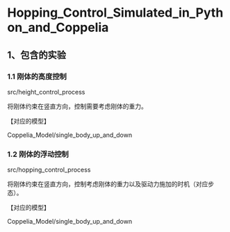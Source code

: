 # Hopping_Control_Simulated_in_Python_and_Coppelia



## 1、包含的实验



### 1.1 刚体的高度控制

src/height_control_process

将刚体约束在竖直方向，控制需要考虑刚体的重力。

【对应的模型】

Coppelia_Model/single_body_up_and_down

### 1.2 刚体的浮动控制

src/hopping_control_process

将刚体约束在竖直方向，控制考虑刚体的重力以及驱动力施加的时机（对应步态）。

【对应的模型】

Coppelia_Model/single_body_up_and_down



































